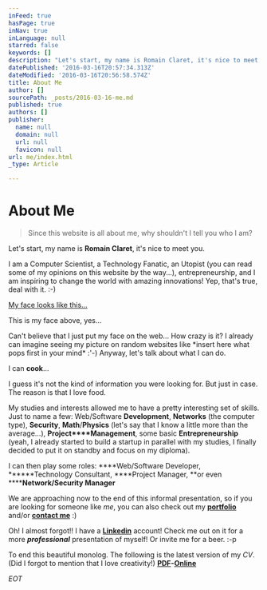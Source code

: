 ```yaml
---
inFeed: true
hasPage: true
inNav: true
inLanguage: null
starred: false
keywords: []
description: "Let's start, my name is Romain Claret, it's nice to meet you.\_"
datePublished: '2016-03-16T20:57:34.313Z'
dateModified: '2016-03-16T20:56:58.574Z'
title: About Me
author: []
sourcePath: _posts/2016-03-16-me.md
published: true
authors: []
publisher:
  name: null
  domain: null
  url: null
  favicon: null
url: me/index.html
_type: Article

---
```

# About Me

> Since this website is all about me, why shouldn't I tell you who I am? 
> 

Let's start, my name is **Romain Claret**, it's nice to meet you. 

I am a Computer Scientist, a Technology Fanatic, an Utopist (you can read some of my opinions on this website by the way...), entrepreneurship, and I am inspiring to change the world with amazing innovations! Yep, that's true, deal with it. :-)

[My face looks like this...][0]

This is my face above, yes...

Can't believe that I just put my face on the web... How crazy is it? I already can imagine seeing my picture on random websites like \*insert here what pops first in your mind\* :'-) Anyway, let's talk about what I can do.

I can **cook**...

I guess it's not the kind of information you were looking for. But just in case. The reason is that I love food. 

My studies and interests allowed me to have a pretty interesting set of skills. Just to name a few: Web/Software **Development**, **Networks** (the computer type), **Security**, **Math**/**Physics** (let's say that I know a little more than the average...), **Project****Management**, some basic **Entrepreneurship** (yeah, I already started to build a startup in parallel with my studies, I finally decided to put it on standby and focus on my diploma).

I can then play some roles: ****Web/Software Developer, ******Technology Consultant, ****Project Manager, **or even ******Network/Security Manager**

We are approaching now to the end of this informal presentation, so if you are looking for someone like _me_, you can also check out my [**portfolio**][1] and/or **[contact me][2]** :)

Oh! I almost forgot!! I have a [**Linkedin**][3] account! Check me out on it for a more **_professional_** presentation of myself! Or invite me for a beer. :-p

To end this beautiful monolog. The following is the latest version of my _CV_. (Did I forgot to mention that I love creativity!) **[PDF][4]-[Online][5]**

_EOT_

[0]: http://romainclaret.com/my-face/
[1]: http://romainclaret.com/portfolio
[2]: mailto:contact@rocla.ch
[3]: https://www.linkedin.com/in/romainclaret
[4]: https://www.dropbox.com/s/yu9w4utewisdpzz/romain-claret-cv-2016.pdf
[5]: http://romainclaret.com/cv